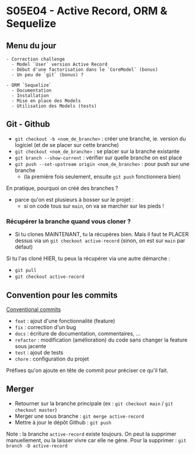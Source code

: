 # S05E04 - Active Record, ORM & Sequelize

## Menu du jour 

```
- Correction challenge
  - Model `User` version Active Record
  - Début d'une factorisation dans le `CoreModel` (bonus)
  - Un peu de `git` (bonus) ?
 
- ORM `Sequelize`
  - Documentation
  - Installation
  - Mise en place des Models
  - Utilisation des Models (tests)
```


## Git - Github

- `git checkout -b <nom_de_branche>` : créer une branche, ie. version du logiciel (et de se placer sur cette branche)
- `git checkout <nom_de_branche>` : se placer sur la branche existante 
- `git branch --show-current` : vérifier sur quelle branche on est placé 
- `git push --set-upstream origin <nom_de_branche>` : pour push sur une branche 
  - (la première fois seulement, ensuite `git push` fonctionnera bien)

En pratique, pourquoi on créé des branches ? 
- parce qu'on est plusieurs à bosser sur le projet : 
  - si on code tous sur `main`, on va se marcher sur les pieds !


### Récupérer la branche quand vous cloner ?

- Si tu clones MAINTENANT, tu la récupères bien. Mais il faut te PLACER dessus via un `git checkout active-record` (sinon, on est sur `main` par défaut)

Si tu l'as cloné HIER, tu peux la récupérer via une autre démarche : 
- `git pull`
- `git checkout active-record`


## Convention pour les commits

[Conventional commits](https://www.conventionalcommits.org/en/v1.0.0/)

- `feat` : ajout d'une fonctionnalité (feature)
- `fix` : correction d'un bug
- `docs` : écriture de documentation, commentaires, ...
- `refactor` : modification (amélioration) du code sans changer la feature sous jacente
- `test` : ajout de tests
- `chore` : configuration du projet

Préfixes qu'on ajoute en tête de commit pour préciser ce qu'il fait.

## Merger

- Retourner sur la branche principale (ex : `git checkout main` / `git checkout master`)
- Merger une sous branche : `git merge active-record`
- Mettre à jour le dépôt Github : `git push`

Note : la branche `active-record` existe toujours. On peut la supprimer manuellement, ou la laisser vivre car elle ne gène. Pour la supprimer : `git branch -D active-record`

